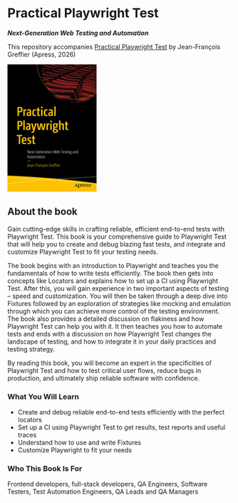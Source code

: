 # Practical Playwright Test
***Next-Generation Web Testing and Automation***

This repository accompanies [Practical Playwright Test](https://link.springer.com/book/9798868821592) by Jean-François Greffier (Apress, 2026)

![Cover image](979-8-8688-2159-2.jpg)

## About the book
Gain cutting-edge skills in crafting reliable, efficient end-to-end tests with Playwright Test. This book is your comprehensive guide to Playwright Test that will help you to create and debug blazing fast tests, and integrate and customize Playwright Test to fit your testing needs. 

The book begins with an introduction to Playwright and teaches you the fundamentals of how to write tests efficiently. The book then gets into concepts like Locators and explains how to set up a CI using Playwright Test. After this, you will gain experience in two important aspects of testing – speed and customization. You will then be taken through a deep dive into Fixtures followed by an exploration of strategies like mocking and emulation through which you can achieve more control of the testing environment. The book also provides a detailed discussion on flakiness and how Playwright Test can help you with it. It then teaches you how to automate tests and ends with a discussion on how Playwright Test changes the landscape of testing, and how to integrate it in your daily practices and testing strategy.

By reading this book, you will become an expert in the specificities of Playwright Test and how to test critical user flows, reduce bugs in production, and ultimately ship reliable software with confidence.

### What You Will Learn
- Create and debug reliable end-to-end tests efficiently with the perfect locators
- Set up a CI using Playwright Test to get results, test reports and useful traces
- Understand how to use and write Fixtures
- Customize Playwright to fit your needs

### Who This Book Is For
Frontend developers, full-stack developers, QA Engineers, Software Testers, Test Automation Engineers, QA Leads and QA Managers
